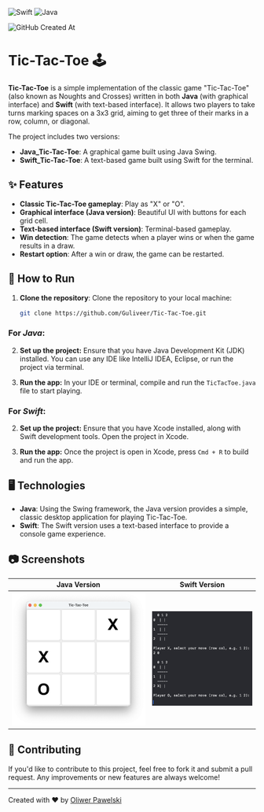 ![Swift](https://img.shields.io/badge/Swift-orange?style=for-the-badge&logo=swift&logoColor=white)
![Java](https://img.shields.io/badge/Java-007396?style=for-the-badge&logo=java&logoColor=white)

![GitHub Created At](https://img.shields.io/github/created-at/Guliveer/Tic-Tac-Toe?style=for-the-badge)

# Tic-Tac-Toe 🕹️

**Tic-Tac-Toe** is a simple implementation of the classic game "Tic-Tac-Toe" (also known as Noughts and Crosses) written in both **Java** (with graphical interface) and **Swift** (with text-based interface). It allows two players to take turns marking spaces on a 3x3 grid, aiming to get three of their marks in a row, column, or diagonal.

The project includes two versions:

- **Java_Tic-Tac-Toe**: A graphical game built using Java Swing.
- **Swift_Tic-Tac-Toe**: A text-based game built using Swift for the terminal.

## ✨ Features

- **Classic Tic-Tac-Toe gameplay**: Play as "X" or "O".
- **Graphical interface (Java version)**: Beautiful UI with buttons for each grid cell.
- **Text-based interface (Swift version)**: Terminal-based gameplay.
- **Win detection**: The game detects when a player wins or when the game results in a draw.
- **Restart option**: After a win or draw, the game can be restarted.

## 🚀 How to Run

1. **Clone the repository**:
   Clone the repository to your local machine:

   ```bash
   git clone https://github.com/Guliveer/Tic-Tac-Toe.git
   ```

### For _Java_:

2. **Set up the project:**
   Ensure that you have Java Development Kit (JDK) installed. You can use any IDE like IntelliJ IDEA, Eclipse, or run the project via terminal.

3. **Run the app:**
   In your IDE or terminal, compile and run the `TicTacToe.java` file to start playing.

### For _Swift_:

2. **Set up the project:**
   Ensure that you have Xcode installed, along with Swift development tools. Open the project in Xcode.

3. **Run the app:**
   Once the project is open in Xcode, press `Cmd + R` to build and run the app.

## 🖥️ Technologies

- **Java**: Using the Swing framework, the Java version provides a simple, classic desktop application for playing Tic-Tac-Toe.
- **Swift**: The Swift version uses a text-based interface to provide a console game experience.

## 📷 Screenshots

|            Java Version             |             Swift Version             |
| :---------------------------------: | :-----------------------------------: |
| ![Java Version](./preview-Java.png) | ![Swift Version](./preview-Swift.png) |

## 🤝 Contributing

If you'd like to contribute to this project, feel free to fork it and submit a pull request. Any improvements or new features are always welcome!

---

Created with ❤️ by [Oliwer Pawelski](https://github.com/Guliveer)
